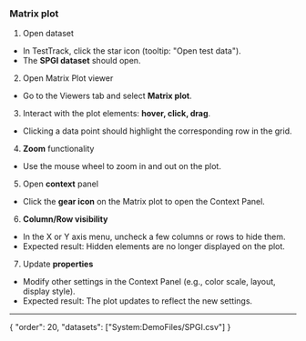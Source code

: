 ### Matrix plot

1. Open dataset
- In TestTrack, click the star icon (tooltip: "Open test data").
- The **SPGI dataset** should open.
2. Open Matrix Plot viewer
- Go to the Viewers tab and select **Matrix plot**.
3. Interact with the plot elements: **hover, click, drag**.
- Clicking a data point should highlight the corresponding row in the grid.
4. **Zoom** functionality
- Use the mouse wheel to zoom in and out on the plot.
5. Open **context** panel
- Click the **gear icon** on the Matrix plot to open the Context Panel.
6. **Column/Row visibility**
- In the X or Y axis menu, uncheck a few columns or rows to hide them.
- Expected result: Hidden elements are no longer displayed on the plot.
7. Update **properties**
- Modify other settings in the Context Panel (e.g., color scale, layout, display style).
- Expected result: The plot updates to reflect the new settings.


---
{
  "order": 20,
  "datasets": ["System:DemoFiles/SPGI.csv"]
}